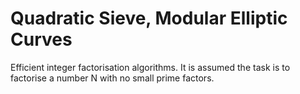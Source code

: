 # Quadratic Sieve, Modular Elliptic Curves
Efficient integer factorisation algorithms. It is assumed the task is to factorise a number N with no small prime factors.
